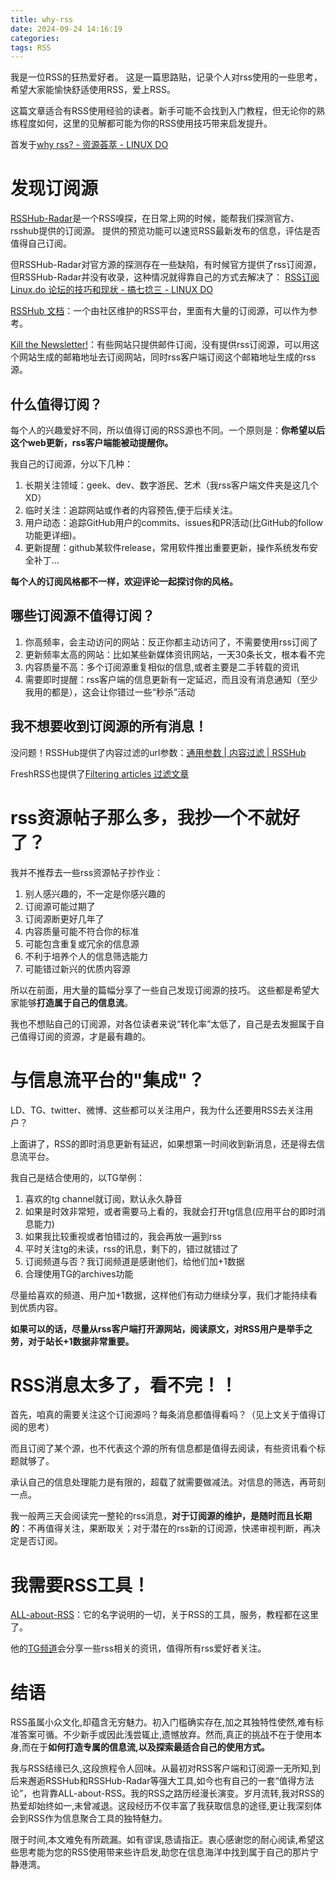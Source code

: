 ```yaml
---
title: why-rss
date: 2024-09-24 14:16:19
categories:
tags: RSS
---
```


我是一位RSS的狂热爱好者。 这是一篇思路贴，记录个人对rss使用的一些思考，希望大家能愉快舒适使用RSS，爱上RSS。

这篇文章适合有RSS使用经验的读者。新手可能不会找到入门教程，但无论你的熟练程度如何，这里的见解都可能为你的RSS使用技巧带来启发提升。

<!-- more -->

首发于[why rss? - 资源荟萃 - LINUX DO](https://linux.do/t/topic/200789)

# 发现订阅源
[RSSHub-Radar](https://github.com/DIYgod/RSSHub-Radar)是一个RSS嗅探，在日常上网的时候，能帮我们探测官方、rsshub提供的订阅源。
提供的预览功能可以速览RSS最新发布的信息，评估是否值得自己订阅。

但RSSHub-Radar对官方源的探测存在一些缺陷，有时候官方提供了rss订阅源，但RSSHub-Radar并没有收录，这种情况就得靠自己的方式去解决了：
[RSS订阅Linux.do 论坛的技巧和现状 - 搞七捻三 - LINUX DO](https://linux.do/t/topic/200789)

[RSSHub 文档](https://docs.rsshub.app/)：一个由社区维护的RSS平台，里面有大量的订阅源，可以作为参考。

[Kill the Newsletter!](https://kill-the-newsletter.com/)：有些网站只提供邮件订阅，没有提供rss订阅源，可以用这个网站生成的邮箱地址去订阅网站，同时rss客户端订阅这个邮箱地址生成的rss源。

## 什么值得订阅？
每个人的兴趣爱好不同，所以值得订阅的RSS源也不同。一个原则是：**你希望以后这个web更新，rss客户端能被动提醒你。**

我自己的订阅源，分以下几种：
1. 长期关注领域：geek、dev、数字游民、艺术（我rss客户端文件夹是这几个XD）
2. 临时关注：追踪网站或作者的内容预告,便于后续关注。
3. 用户动态：追踪GitHub用户的commits、issues和PR活动(比GitHub的follow功能更详细)。
4. 更新提醒：github某软件release，常用软件推出重要更新，操作系统发布安全补丁...

**每个人的订阅风格都不一样，欢迎评论一起探讨你的风格。**

## 哪些订阅源不值得订阅？
1. 你高频率，会主动访问的网站：反正你都主动访问了，不需要使用rss订阅了
2. 更新频率太高的网站：比如某些新媒体资讯网站，一天30条长文，根本看不完
3. 内容质量不高：多个订阅源重复相似的信息,或者主要是二手转载的资讯
4. 需要即时提醒：rss客户端的信息更新有一定延迟，而且没有消息通知（至少我用的都是），这会让你错过一些“秒杀”活动

## 我不想要收到订阅源的所有消息！

没问题！RSSHub提供了内容过滤的url参数：[通用参数 | 内容过滤 | RSSHub](https://docs.rsshub.app/zh/guide/parameters#%E5%86%85%E5%AE%B9%E8%BF%87%E6%BB%A4)

FreshRSS也提供了[Filtering articles 过滤文章](https://freshrss.github.io/FreshRSS/en/users/10_filter.html)

# rss资源帖子那么多，我抄一个不就好了？

我并不推荐去一些rss资源帖子抄作业：
1. 别人感兴趣的，不一定是你感兴趣的
2. 订阅源可能过期了
3. 订阅源断更好几年了
4. 内容质量可能不符合你的标准
5. 可能包含重复或冗余的信息源
6. 不利于培养个人的信息筛选能力
7. 可能错过新兴的优质内容源

所以在前面，用大量的篇幅分享了一些自己发现订阅源的技巧。
这些都是希望大家能够**打造属于自己的信息流**。

我也不想贴自己的订阅源，对各位读者来说“转化率”太低了，自己是去发掘属于自己值得订阅的资源，才是最有趣的。

# 与信息流平台的"集成"？
LD、TG、twitter、微博、这些都可以关注用户，我为什么还要用RSS去关注用户？

上面讲了，RSS的即时消息更新有延迟，如果想第一时间收到新消息，还是得去信息流平台。

我自己是结合使用的，以TG举例：
1. 喜欢的tg channel就订阅，默认永久静音
2. 如果是时效非常短，或者需要马上看的，我就会打开tg信息(应用平台的即时消息能力)
3. 如果我比较重视或者怕错过的，我会再放一遍到rss
4. 平时关注tg的未读，rss的讯息，剩下的，错过就错过了
5. 订阅频道与否？我订阅频道是感谢他们，给他们加+1数据
6. 合理使用TG的archives功能

尽量给喜欢的频道、用户加+1数据，这样他们有动力继续分享，我们才能持续看到优质内容。

**如果可以的话，尽量从rss客户端打开源网站，阅读原文，对RSS用户是举手之劳，对于站长+1数据非常重要。**

# RSS消息太多了，看不完！！

首先，咱真的需要关注这个订阅源吗？每条消息都值得看吗？（见上文关于值得订阅的思考）

而且订阅了某个源，也不代表这个源的所有信息都是值得去阅读，有些资讯看个标题就够了。

承认自己的信息处理能力是有限的，超载了就需要做减法。对信息的筛选，再苛刻一点。

我一般两三天会阅读完一整轮的rss消息，**对于订阅源的维护，是随时而且长期的**：不再值得关注，果断取关；对于潜在的rss新的订阅源，快递审视判断，再决定是否订阅。

# 我需要RSS工具！

[ALL-about-RSS](https://github.com/AboutRSS/ALL-about-RSS)：它的名字说明的一切，关于RSS的工具，服务，教程都在这里了。

他的[TG频道](https://t.me/s/aboutrss)会分享一些rss相关的资讯，值得所有rss爱好者关注。

# 结语

RSS虽属小众文化,却蕴含无穷魅力。初入门槛确实存在,加之其独特性使然,难有标准答案可循。不少新手或因此浅尝辄止,遗憾放弃。然而,真正的挑战不在于使用本身,而在于**如何打造专属的信息流,以及探索最适合自己的使用方式。**

我与RSS结缘已久,这段旅程令人回味。从最初对RSS客户端和订阅源一无所知,到后来邂逅RSSHub和RSSHub-Radar等强大工具,如今也有自己的一套“值得方法论”，也背靠ALL-about-RSS。我的RSS之路历经漫长演变。岁月流转,我对RSS的热爱却始终如一,未曾减退。这段经历不仅丰富了我获取信息的途径,更让我深刻体会到RSS作为信息聚合工具的独特魅力。

限于时间,本文难免有所疏漏。如有谬误,恳请指正。衷心感谢您的耐心阅读,希望这些思考能为您的RSS使用带来些许启发,助您在信息海洋中找到属于自己的那片宁静港湾。